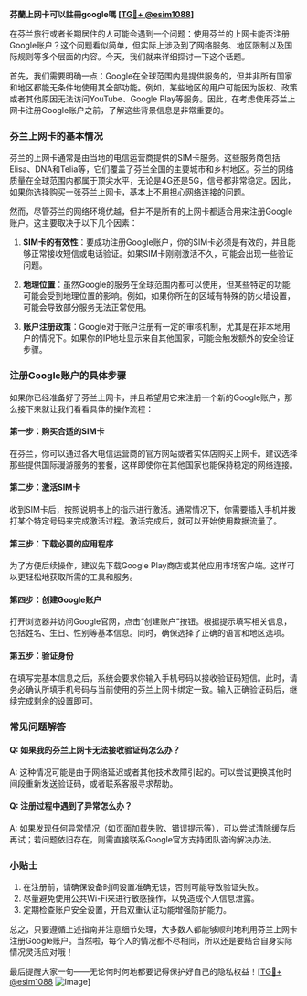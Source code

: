 **芬蘭上网卡可以註冊google嗎 [[TG💪+ @esim1088](https://t.me/s/esim1088)]**

在芬兰旅行或者长期居住的人可能会遇到一个问题：使用芬兰的上网卡能否注册Google账户？这个问题看似简单，但实际上涉及到了网络服务、地区限制以及国际规则等多个层面的内容。今天，我们就来详细探讨一下这个话题。

首先，我们需要明确一点：Google在全球范围内是提供服务的，但并非所有国家和地区都能无条件地使用其全部功能。例如，某些地区的用户可能因为版权、政策或者其他原因无法访问YouTube、Google Play等服务。因此，在考虑使用芬兰上网卡注册Google账户之前，了解这些背景信息是非常重要的。

### 芬兰上网卡的基本情况

芬兰的上网卡通常是由当地的电信运营商提供的SIM卡服务。这些服务商包括Elisa、DNA和Telia等，它们覆盖了芬兰全国的主要城市和乡村地区。芬兰的网络质量在全球范围内都属于顶尖水平，无论是4G还是5G，信号都非常稳定。因此，如果你选择购买一张芬兰上网卡，基本上不用担心网络连接的问题。

然而，尽管芬兰的网络环境优越，但并不是所有的上网卡都适合用来注册Google账户。这主要取决于以下几个因素：

1. **SIM卡的有效性**：要成功注册Google账户，你的SIM卡必须是有效的，并且能够正常接收短信或电话验证。如果SIM卡刚刚激活不久，可能会出现一些验证问题。
   
2. **地理位置**：虽然Google的服务在全球范围内都可以使用，但某些特定的功能可能会受到地理位置的影响。例如，如果你所在的区域有特殊的防火墙设置，可能会导致部分服务无法正常使用。

3. **账户注册政策**：Google对于账户注册有一定的审核机制，尤其是在非本地用户的情况下。如果你的IP地址显示来自其他国家，可能会触发额外的安全验证步骤。

### 注册Google账户的具体步骤

如果你已经准备好了芬兰上网卡，并且希望用它来注册一个新的Google账户，那么接下来就让我们看看具体的操作流程：

#### 第一步：购买合适的SIM卡
在芬兰，你可以通过各大电信运营商的官方网站或者实体店购买上网卡。建议选择那些提供国际漫游服务的套餐，这样即使你在其他国家也能保持稳定的网络连接。

#### 第二步：激活SIM卡
收到SIM卡后，按照说明书上的指示进行激活。通常情况下，你需要插入手机并拨打某个特定号码来完成激活过程。激活完成后，就可以开始使用数据流量了。

#### 第三步：下载必要的应用程序
为了方便后续操作，建议先下载Google Play商店或其他应用市场客户端。这样可以更轻松地获取所需的工具和服务。

#### 第四步：创建Google账户
打开浏览器并访问Google官网，点击“创建账户”按钮。根据提示填写相关信息，包括姓名、生日、性别等基本信息。同时，确保选择了正确的语言和地区选项。

#### 第五步：验证身份
在填写完基本信息之后，系统会要求你输入手机号码以接收验证码短信。此时，请务必确认所填手机号码与当前使用的芬兰上网卡绑定一致。输入正确验证码后，继续完成剩余的设置即可。

### 常见问题解答

#### Q: 如果我的芬兰上网卡无法接收验证码怎么办？
A: 这种情况可能是由于网络延迟或者其他技术故障引起的。可以尝试更换其他时间段重新发送验证码，或者联系客服寻求帮助。

#### Q: 注册过程中遇到了异常怎么办？
A: 如果发现任何异常情况（如页面加载失败、错误提示等），可以尝试清除缓存后再试；若问题依旧存在，则需直接联系Google官方支持团队咨询解决办法。

### 小贴士

1. 在注册前，请确保设备时间设置准确无误，否则可能导致验证失败。
2. 尽量避免使用公共Wi-Fi来进行敏感操作，以免造成个人信息泄露。
3. 定期检查账户安全设置，开启双重认证功能增强防护能力。

总之，只要遵循上述指南并注意细节处理，大多数人都能够顺利地利用芬兰上网卡注册Google账户。当然啦，每个人的情况都不尽相同，所以还是要结合自身实际情况灵活应对哦！

最后提醒大家一句——无论何时何地都要记得保护好自己的隐私权益！[[TG💪+ @esim1088](https://t.me/s/esim1088) ![Image](https://i.postimg.cc/4NQfJmqS/Snipaste-2025-05-13-00-14-12.png)]